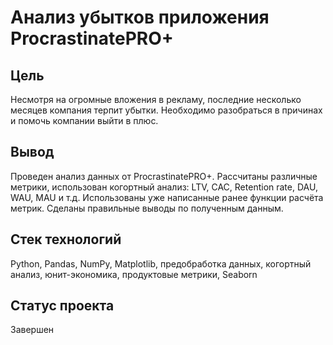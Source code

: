 # Анализ убытков приложения ProcrastinatePRO+
## Цель 
Несмотря на огромные вложения в рекламу, последние несколько месяцев компания терпит убытки. Необходимо разобраться в причинах и помочь компании выйти в плюс.
## Вывод
Проведен анализ данных от ProcrastinatePRO+. Рассчитаны различные метрики, использован когортный анализ: LTV, CAC, Retention rate, DAU, WAU, MAU и т.д. Использованы уже написанные ранее функции расчёта метрик. Сделаны правильные выводы по полученным данным.
## Стек технологий
Python, Pandas, NumPy, Matplotlib, предобработка данных, когортный анализ, юнит-экономика, продуктовые метрики, Seaborn
## Статус проекта
Завершен 
